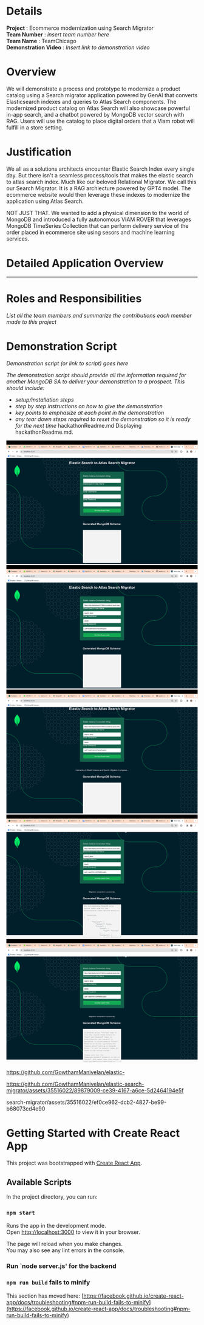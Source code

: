 

# Details

**Project** : Ecommerce modernization using Search Migrator  
**Team Number** : _insert team number here_  
**Team Name** : TeamChicago  
**Demonstration Video** : _Insert link to demonstration video_  

# Overview
We will demonstrate a process and prototype to modernize a product catalog using a Search migrator application powered by GenAI that converts Elasticsearch indexes and queries to Atlas Search components. The modernized product catalog on Atlas Search will also showcase powerful in-app search, and a chatbot powered by MongoDB vector search with RAG. Users will use the catalog to place digital orders that a Viam robot will fulfill in a store setting.



# Justification

We all as a solutions architects encounter Elastic Search Index every single day. But there isn't a seamless process/tools that makes the elastic search to atlas search index. Much like our beloved Relational Migrator. We call this our Search Migrator. It is a RAG archiecture powered by GPT4 model. The ecommerce website would then leverage these indexes to modernize the application using Atlas Search.

NOT JUST THAT. We wanted to add a physical dimension to the world of MongoDB and introduced a fully autonomous VIAM ROVER that leverages MongoDB TimeSeries Collection that can perform delivery service of the order placed in ecommerce site using sesors and machine learning services.

# Detailed Application Overview

-----


# Roles and Responsibilities

_List all the team members and summarize the contributions each member made to this project_

# Demonstration Script

_Demonstration script (or link to script) goes here_

_The demonstration script should provide all the information required for another MongoDB SA to deliver your demonstration to a prospect. This should include:_

* _setup/installation steps_
* _step by step instructions on how to give the demonstration_
* _key points to emphasize at each point in the demonstration_
* _any tear down steps required to reset the demonstration so it is ready for the next time_
hackathonReadme.md
Displaying hackathonReadme.md.

![Alt text](https://github.com/GowthamManivelan/elastic-search-migrator/blob/main/images/img1.png)
![Alt text](https://github.com/GowthamManivelan/elastic-search-migrator/blob/main/images/img2.png)
![Alt text](https://github.com/GowthamManivelan/elastic-search-migrator/blob/main/images/img3.png)
![Alt text](https://github.com/GowthamManivelan/elastic-search-migrator/blob/main/images/img4.png)
![Alt text](https://github.com/GowthamManivelan/elastic-search-migrator/blob/main/images/img5.png)




https://github.com/GowthamManivelan/elastic-

https://github.com/GowthamManivelan/elastic-search-migrator/assets/35516022/89879009-ce39-4167-a6ce-5d2464194e5f

search-migrator/assets/35516022/ef0ce962-dcb2-4827-be99-b68073cd4e90


# Getting Started with Create React App

This project was bootstrapped with [Create React App](https://github.com/facebook/create-react-app).

## Available Scripts

In the project directory, you can run:

### `npm start`

Runs the app in the development mode.\
Open [http://localhost:3000](http://localhost:3000) to view it in your browser.

The page will reload when you make changes.\
You may also see any lint errors in the console.

### Run `node server.js' for the backend

### `npm run build` fails to minify

This section has moved here: [https://facebook.github.io/create-react-app/docs/troubleshooting#npm-run-build-fails-to-minify](https://facebook.github.io/create-react-app/docs/troubleshooting#npm-run-build-fails-to-minify)
